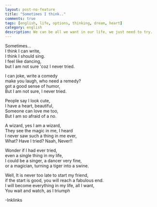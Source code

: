 ```yaml
---
layout: post-no-feature
title: "Sometimes I think.."
comments: true
tags: [english, life, options, thinking, dream, heart]
category: english
description: We can be all we want in our life, we just need to try. 
---
```


Sometimes... <br/>
I think I can write,<br/>
I think I should sing.<br/>
I feel like dancing,<br/>
but I am not sure 'coz I never tried.<br/>

I can joke, write a comedy<br/>
make you laugh, who need a remedy?<br/>
got a good sense of humor,<br/>
But I am not sure, I never tried.<br/>

People say I look cute,<br/>
I have a heart, beautiful,<br/>
Someone can love me too,<br/>
But I am so afraid of a no.<br/>

A wizard, yes I am a wizard,<br/>
They see the magic in me, I heard<br/>
I never saw such a thing in me ever,<br/>
What? Have I tried? Naah, Never!!<br/>

Wonder if I had ever tried,<br/>
even a single thing in my life,<br/>
I could be a singer, a dancer very fine,<br/>
or a magician, turning a tiger into a swine.<br/>

Well, It is never too late to start my friend,<br/>
if the start is good, you will reach a fabulous end.<br/>
I will become everything in my life, all I want,<br/>
You wait and watch, as I triumph<br/>

-Inklinks
